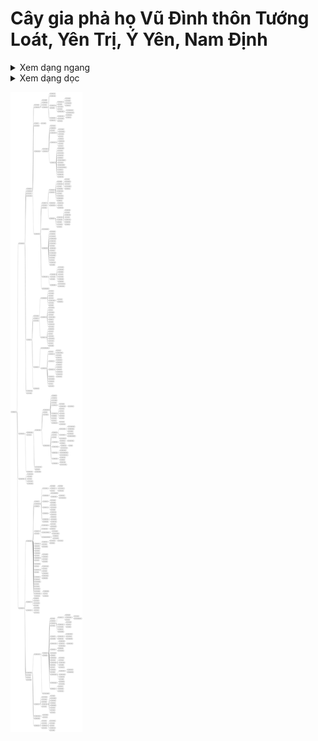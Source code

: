 # Cây gia phả họ Vũ Đình thôn Tướng Loát, Yên Trị, Ý Yên, Nam Định
<details><summary>Xem dạng ngang</summary>
  
![Ngang](/vu.toc.v1.svg?raw=true "Cây gia phả họ Vũ Đình thôn Tướng Loát")

</details>
<details><summary>Xem dạng dọc</summary>
  
![Doc](/VU.toc.wbs.v1.svg?raw=true "Cây gia phả họ Vũ Đình thôn Tướng Loát (dọc)")

</details>

![Alt text](/vu.toc.v1.svg?raw=true "Cây gia phả họ Vũ Đình thôn Tướng Loát")

